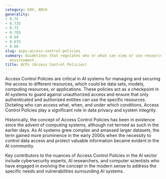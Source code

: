 ```yaml
---
category: GOV, ARCH
generality:
- 0.75
- 0.735
- 0.72
- 0.705
- 0.69
- 0.675
- 0.66
slug: acps-access-control-policies
summary: Guidelines that regulates who or what can view or use resources in a computing
  environment.
title: ACPs (Access Control Policies)
---
```


Access Control Policies are critical in AI systems for managing and securing the access to different resources, which could be data sets, models, computing resources, or applications. These policies act as a checkpoint in AI systems to guard against unauthorized access and ensure that only authenticated and authorized entities can use the specific resources. Dictating who can access what, when, and under which conditions, Access Control Policies play a significant role in data privacy and system integrity.

Historically, the concept of Access Control Policies has been in existence since the advent of computing systems, although not termed as such in the earlier days. As AI systems grew complex and amassed larger datasets, the term gained more prominence in the early 2000s when the necessity to control data access and protect valuable information became evident in the AI community.

Key contributors to the nuances of Access Control Policies in the AI sector include cybersecurity experts, AI researchers, and computer scientists who have engaged in evolving the concept in the modern sense to address the specific needs and vulnerabilities surrounding AI systems.